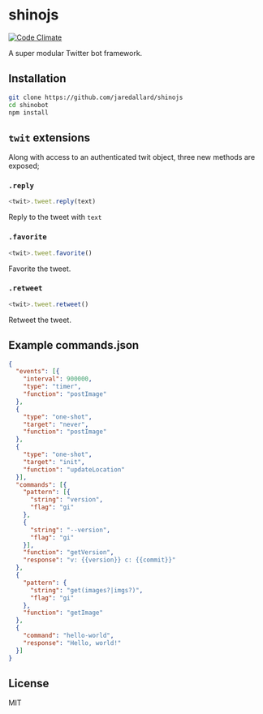 # shinojs

[![Code Climate](https://codeclimate.com/github/jaredallard/shinojs/badges/gpa.svg)](https://codeclimate.com/github/jaredallard/shinojs)

A super modular Twitter bot framework.

## Installation

```bash
git clone https://github.com/jaredallard/shinojs
cd shinobot
npm install
```

## `twit` extensions

Along with access to an authenticated twit object, three new methods are exposed;

### `.reply`

```js
<twit>.tweet.reply(text)
```

Reply to the tweet with `text`

### `.favorite`

```js
<twit>.tweet.favorite()
```

Favorite the tweet.

### `.retweet`

```js
<twit>.tweet.retweet()
```

Retweet the tweet.

## Example commands.json

```json
{
  "events": [{
    "interval": 900000,
    "type": "timer",
    "function": "postImage"
  },
  {
    "type": "one-shot",
    "target": "never",
    "function": "postImage"
  },
  {
    "type": "one-shot",
    "target": "init",
    "function": "updateLocation"
  }],
  "commands": [{
    "pattern": [{
      "string": "version",
      "flag": "gi"
    },
    {
      "string": "--version",
      "flag": "gi"
    }],
    "function": "getVersion",
    "response": "v: {{version}} c: {{commit}}"
  },
  {
    "pattern": {
      "string": "get(images?|imgs?)",
      "flag": "gi"
    },
    "function": "getImage"
  },
  {
    "command": "hello-world",
    "response": "Hello, world!"
  }]
}
```

## License

MIT
